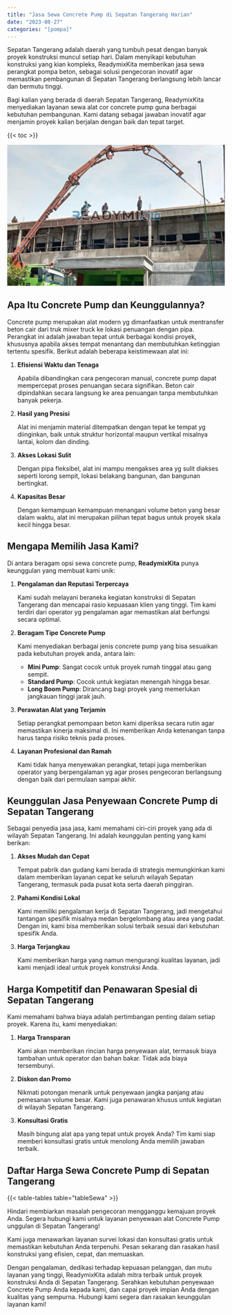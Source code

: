 ```yaml
---
title: "Jasa Sewa Concrete Pump di Sepatan Tangerang Harian"
date: "2023-08-27"
categories: "[pompa]"
---
```


Sepatan Tangerang adalah daerah yang tumbuh pesat dengan banyak proyek konstruksi muncul setiap hari. Dalam menyikapi kebutuhan konstruksi yang kian kompleks, ReadymixKita memberikan jasa sewa perangkat pompa beton, sebagai solusi pengecoran inovatif agar memastikan pembangunan di Sepatan Tangerang berlangsung lebih lancar dan bermutu tinggi.

Bagi kalian yang berada di daerah Sepatan Tangerang, ReadymixKita menyediakan layanan sewa alat cor concrete pump guna berbagai kebutuhan pembangunan. Kami datang sebagai jawaban inovatif agar menjamin proyek kalian berjalan dengan baik dan tepat target.

{{< toc >}}

![Jasa Sewa Concrete Pump di Sepatan Tangerang Harian](/images/pompa/sewa-pompa-05.jpg)

## Apa Itu Concrete Pump dan Keunggulannya?

Concrete pump merupakan alat modern yg dimanfaatkan untuk mentransfer beton cair dari truk mixer truck ke lokasi penuangan dengan pipa. Perangkat ini adalah jawaban tepat untuk berbagai kondisi proyek, khususnya apabila akses tempat menantang dan membutuhkan ketinggian tertentu spesifik. Berikut adalah beberapa keistimewaan alat ini:

1. **Efisiensi Waktu dan Tenaga**

   Apabila dibandingkan cara pengecoran manual, concrete pump dapat mempercepat proses penuangan secara signifikan. Beton cair dipindahkan secara langsung ke area penuangan tanpa membutuhkan banyak pekerja.

2. **Hasil yang Presisi**

   Alat ini menjamin material ditempatkan dengan tepat ke tempat yg diinginkan, baik untuk struktur horizontal maupun vertikal misalnya lantai, kolom dan dinding.

3. **Akses Lokasi Sulit**

   Dengan pipa fleksibel, alat ini mampu mengakses area yg sulit diakses seperti lorong sempit, lokasi belakang bangunan, dan bangunan bertingkat.

4. **Kapasitas Besar**

   Dengan kemampuan kemampuan menangani volume beton yang besar dalam waktu, alat ini merupakan pilihan tepat bagus untuk proyek skala kecil hingga besar.

## Mengapa Memilih Jasa Kami?

Di antara beragam opsi sewa concrete pump, **ReadymixKita** punya keunggulan yang membuat kami unik:

1. **Pengalaman dan Reputasi Terpercaya**

   Kami sudah melayani beraneka kegiatan konstruksi di Sepatan Tangerang dan mencapai rasio kepuasaan klien yang tinggi. Tim kami terdiri dari operator yg pengalaman agar memastikan alat berfungsi secara optimal.

2. **Beragam Tipe Concrete Pump**

   Kami menyediakan berbagai jenis concrete pump yang bisa sesuaikan pada kebutuhan proyek anda, antara lain:
   - **Mini Pump**: Sangat cocok untuk proyek rumah tinggal atau gang sempit.
   - **Standard Pump**: Cocok untuk kegiatan menengah hingga besar.
   - **Long Boom Pump**: Dirancang bagi proyek yang memerlukan jangkauan tinggi jarak jauh.

3. **Perawatan Alat yang Terjamin**

   Setiap perangkat pemompaan beton kami diperiksa secara rutin agar memastikan kinerja maksimal di. Ini memberikan Anda ketenangan tanpa harus tanpa risiko teknis pada proses.

4. **Layanan Profesional dan Ramah**

   Kami tidak hanya menyewakan perangkat, tetapi juga memberikan operator yang berpengalaman yg agar proses pengecoran berlangsung dengan baik dari permulaan sampai akhir.

## Keunggulan Jasa Penyewaan Concrete Pump di Sepatan Tangerang

Sebagai penyedia jasa jasa, kami memahami ciri-ciri proyek yang ada di wilayah Sepatan Tangerang. Ini adalah keunggulan penting yang kami berikan:

1. **Akses Mudah dan Cepat**

   Tempat pabrik dan gudang kami berada di strategis memungkinkan kami dalam memberikan layanan cepat ke seluruh wilayah Sepatan Tangerang, termasuk pada pusat kota serta daerah pinggiran.

2. **Pahami Kondisi Lokal**

   Kami memiliki pengalaman kerja di Sepatan Tangerang, jadi mengetahui tantangan spesifik misalnya medan bergelombang atau area yang padat. Dengan ini, kami bisa memberikan solusi terbaik sesuai dari kebutuhan spesifik Anda.

3. **Harga Terjangkau**

   Kami memberikan harga yang namun mengurangi kualitas layanan, jadi kami menjadi ideal untuk proyek konstruksi Anda.

## Harga Kompetitif dan Penawaran Spesial di Sepatan Tangerang

Kami memahami bahwa biaya adalah pertimbangan penting dalam setiap proyek. Karena itu, kami menyediakan:

1. **Harga Transparan**

   Kami akan memberikan rincian harga penyewaan alat, termasuk biaya tambahan untuk operator dan bahan bakar. Tidak ada biaya tersembunyi.

2. **Diskon dan Promo**

   Nikmati potongan menarik untuk penyewaan jangka panjang atau pemesanan volume besar. Kami juga penawaran khusus untuk kegiatan di wilayah Sepatan Tangerang.

3. **Konsultasi Gratis**

   Masih bingung alat apa yang tepat untuk proyek Anda? Tim kami siap memberi konsultasi gratis untuk menolong Anda memilih jawaban terbaik.

## Daftar Harga Sewa Concrete Pump di Sepatan Tangerang

{{< table-tables table="tableSewa" >}}

Hindari membiarkan masalah pengecoran mengganggu kemajuan proyek Anda. Segera hubungi kami untuk layanan penyewaan alat Concrete Pump unggulan di Sepatan Tangerang!

Kami juga menawarkan layanan survei lokasi dan konsultasi gratis untuk memastikan kebutuhan Anda terpenuhi. Pesan sekarang dan rasakan hasil konstruksi yang efisien, cepat, dan memuaskan.

Dengan pengalaman, dedikasi terhadap kepuasan pelanggan, dan mutu layanan yang tinggi, ReadymixKita adalah mitra terbaik untuk proyek konstruksi Anda di Sepatan Tangerang. Serahkan kebutuhan penyewaan Concrete Pump Anda kepada kami, dan capai proyek impian Anda dengan kualitas yang sempurna. Hubungi kami segera dan rasakan keunggulan layanan kami!